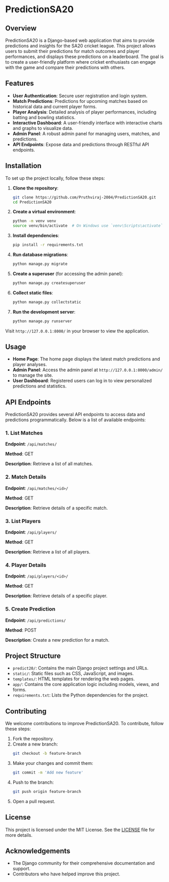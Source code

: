 # PredictionSA20

## Overview

PredictionSA20 is a Django-based web application that aims to provide predictions and insights for the SA20 cricket league. This project allows users to submit their predictions for match outcomes and player performances, and displays these predictions on a leaderboard. The goal is to create a user-friendly platform where cricket enthusiasts can engage with the game and compare their predictions with others.

## Features

- **User Authentication**: Secure user registration and login system.
- **Match Predictions**: Predictions for upcoming matches based on historical data and current player forms.
- **Player Analysis**: Detailed analysis of player performances, including batting and bowling statistics.
- **Interactive Dashboard**: A user-friendly interface with interactive charts and graphs to visualize data.
- **Admin Panel**: A robust admin panel for managing users, matches, and predictions.
- **API Endpoints**: Expose data and predictions through RESTful API endpoints.

## Installation

To set up the project locally, follow these steps:

1. **Clone the repository**:
    ```sh
    git clone https://github.com/Pruthviraj-2004/PredictionSA20.git
    cd PredictionSA20
    ```

2. **Create a virtual environment**:
    ```sh
    python -m venv venv
    source venv/bin/activate  # On Windows use `venv\Scripts\activate`
    ```

3. **Install dependencies**:
    ```sh
    pip install -r requirements.txt
    ```

4. **Run database migrations**:
    ```sh
    python manage.py migrate
    ```

5. **Create a superuser** (for accessing the admin panel):
    ```sh
    python manage.py createsuperuser
    ```

6. **Collect static files**:
    ```sh
    python manage.py collectstatic
    ```

7. **Run the development server**:
    ```sh
    python manage.py runserver
    ```

Visit `http://127.0.0.1:8000/` in your browser to view the application.

## Usage

- **Home Page**: The home page displays the latest match predictions and player analyses.
- **Admin Panel**: Access the admin panel at `http://127.0.0.1:8000/admin/` to manage the site.
- **User Dashboard**: Registered users can log in to view personalized predictions and statistics.

## API Endpoints

PredictionSA20 provides several API endpoints to access data and predictions programmatically. Below is a list of available endpoints:

### 1. List Matches

**Endpoint**: `/api/matches/`

**Method**: GET

**Description**: Retrieve a list of all matches.

### 2. Match Details

**Endpoint**: `/api/matches/<id>/`

**Method**: GET

**Description**: Retrieve details of a specific match.

### 3. List Players

**Endpoint**: `/api/players/`

**Method**: GET

**Description**: Retrieve a list of all players.

### 4. Player Details

**Endpoint**: `/api/players/<id>/`

**Method**: GET

**Description**: Retrieve details of a specific player.

### 5. Create Prediction

**Endpoint**: `/api/predictions/`

**Method**: POST

**Description**: Create a new prediction for a match.

## Project Structure

- `predict20/`: Contains the main Django project settings and URLs.
- `static/`: Static files such as CSS, JavaScript, and images.
- `templates/`: HTML templates for rendering the web pages.
- `app/`: Contains the core application logic including models, views, and forms.
- `requirements.txt`: Lists the Python dependencies for the project.

## Contributing

We welcome contributions to improve PredictionSA20. To contribute, follow these steps:

1. Fork the repository.
2. Create a new branch:
    ```sh
    git checkout -b feature-branch
    ```
3. Make your changes and commit them:
    ```sh
    git commit -m 'Add new feature'
    ```
4. Push to the branch:
    ```sh
    git push origin feature-branch
    ```
5. Open a pull request.

## License

This project is licensed under the MIT License. See the [LICENSE](LICENSE) file for more details.

## Acknowledgements

- The Django community for their comprehensive documentation and support.
- Contributors who have helped improve this project.
